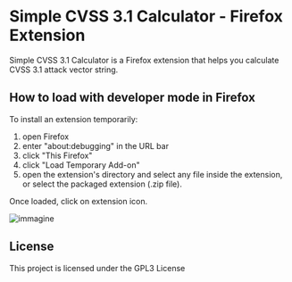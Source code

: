 # Simple CVSS 3.1 Calculator - Firefox Extension

Simple CVSS 3.1 Calculator is a Firefox extension that helps you calculate CVSS 3.1 attack vector string.



## How to load with developer mode in Firefox

To install an extension temporarily:

1. open Firefox
2. enter "about:debugging" in the URL bar
3. click "This Firefox"
4. click "Load Temporary Add-on"
5. open the extension's directory and select any file inside the extension, or select the packaged extension (.zip file).


Once loaded, click on extension icon.


![immagine](https://github.com/jackkongjr/simple_cvss_calculator_firefox_extension/assets/36534362/a2234797-b89f-4e8e-bc22-e4654c288b78)



## License

This project is licensed under the GPL3 License
